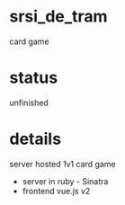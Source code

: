 # srsi_de_tram
card game

# status
unfinished

# details
server hosted 1v1 card game
- server in ruby - Sinatra
- frontend vue.js v2
